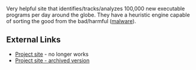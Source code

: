Very helpful site that identifies/tracks/analyzes 100,000 new executable
programs per day around the globe. They have a heuristic engine capable
of sorting the good from the bad/harmful
([malware](malware "wikilink")).

## External Links

- [Project site](http://fileinfo.prevx.com/) - no longer works
- [Project site - archived
  version](http://archive.today/fileinfo.prevx.com)